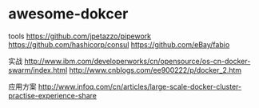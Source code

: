# awesome-dokcer
tools
https://github.com/jpetazzo/pipework
https://github.com/hashicorp/consul
https://github.com/eBay/fabio

实战
http://www.ibm.com/developerworks/cn/opensource/os-cn-docker-swarm/index.html
http://www.cnblogs.com/ee900222/p/docker_2.htm

应用方案
http://www.infoq.com/cn/articles/large-scale-docker-cluster-practise-experience-share
